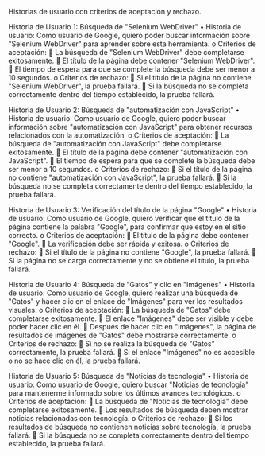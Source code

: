Historias de usuario con criterios de aceptación y rechazo.

Historia de Usuario 1: Búsqueda de "Selenium WebDriver"
•	Historia de usuario: Como usuario de Google, quiero poder buscar información sobre "Selenium WebDriver" para aprender sobre esta herramienta.
o	Criterios de aceptación:
	La búsqueda de "Selenium WebDriver" debe completarse exitosamente.
	El título de la página debe contener "Selenium WebDriver".
	El tiempo de espera para que se complete la búsqueda debe ser menor a 10 segundos.
o	Criterios de rechazo:
	Si el título de la página no contiene "Selenium WebDriver", la prueba fallará.
	Si la búsqueda no se completa correctamente dentro del tiempo establecido, la prueba fallará.

Historia de Usuario 2: Búsqueda de "automatización con JavaScript"
•	Historia de usuario: Como usuario de Google, quiero poder buscar información sobre "automatización con JavaScript" para obtener recursos relacionados con la automatización.
o	Criterios de aceptación:
	La búsqueda de "automatización con JavaScript" debe completarse exitosamente.
	El título de la página debe contener "automatización con JavaScript".
	El tiempo de espera para que se complete la búsqueda debe ser menor a 10 segundos.
o	Criterios de rechazo:
	Si el título de la página no contiene "automatización con JavaScript", la prueba fallará.
	Si la búsqueda no se completa correctamente dentro del tiempo establecido, la prueba fallará.

Historia de Usuario 3: Verificación del título de la página "Google"
•	Historia de usuario: Como usuario de Google, quiero verificar que el título de la página contiene la palabra "Google", para confirmar que estoy en el sitio correcto.
o	Criterios de aceptación:
	El título de la página debe contener "Google".
	La verificación debe ser rápida y exitosa.
o	Criterios de rechazo:
	Si el título de la página no contiene "Google", la prueba fallará.
	Si la página no se carga correctamente y no se obtiene el título, la prueba fallará.

Historia de Usuario 4: Búsqueda de "Gatos" y clic en "Imágenes"
•	Historia de usuario: Como usuario de Google, quiero realizar una búsqueda de "Gatos" y hacer clic en el enlace de "Imágenes" para ver los resultados visuales.
o	Criterios de aceptación:
	La búsqueda de "Gatos" debe completarse exitosamente.
	El enlace "Imágenes" debe ser visible y debe poder hacer clic en él.
	Después de hacer clic en "Imágenes", la página de resultados de imágenes de "Gatos" debe mostrarse correctamente.
o	Criterios de rechazo:
	Si no se realiza la búsqueda de "Gatos" correctamente, la prueba fallará.
	Si el enlace "Imágenes" no es accesible o no se hace clic en él, la prueba fallará.

Historia de Usuario 5: Búsqueda de "Noticias de tecnología"
•	Historia de usuario: Como usuario de Google, quiero buscar "Noticias de tecnología" para mantenerme informado sobre los últimos avances tecnológicos.
o	Criterios de aceptación:
	La búsqueda de "Noticias de tecnología" debe completarse exitosamente.
	Los resultados de búsqueda deben mostrar noticias relacionadas con tecnología.
o	Criterios de rechazo:
	Si los resultados de búsqueda no contienen noticias sobre tecnología, la prueba fallará.
	Si la búsqueda no se completa correctamente dentro del tiempo establecido, la prueba fallará.

